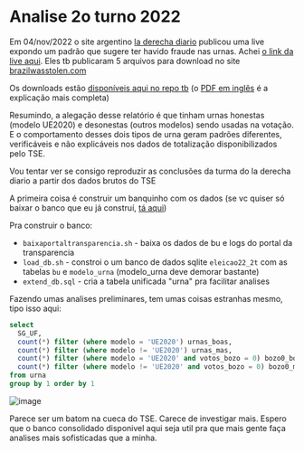 # Analise 2o turno 2022

Em 04/nov/2022 o site argentino [la derecha diario](https://derechadiario.com.ar/) publicou uma live expondo um padrão que sugere ter havido fraude nas urnas. Achei [o link da live aqui](https://www.youtube.com/watch?v=DMOWFnRAask). Eles tb publicaram 5 arquivos para download no site [brazilwasstolen.com](https://brazilwasstolen.com/)

Os downloads estão [disponíveis aqui no repo tb](./brazilwasstolen_files) (o [PDF em inglês](https://github.com/tonylampada/eleicoes22/blob/main/segundoturno/brazilwasstolen_files/Ballot-box-elections-2022-It-is-very-difficult-to-justify%20(2).pdf) é a explicação mais completa)

Resumindo, a alegação desse relatório é que tinham urnas honestas (modelo UE2020) e desonestas (outros modelos) sendo usadas na votação.
E o comportamento desses dois tipos de urna geram padrões diferentes, verificáveis e não explicáveis nos dados de totalização disponibilizados pelo TSE.

Vou tentar ver se consigo reproduzir as conclusões da turma do la derecha diario a partir dos dados brutos do TSE

A primeira coisa é construir um banquinho com os dados
(se vc quiser só baixar o banco que eu já construí, [tá aqui](https://1drv.ms/u/s!Anp5dQ7ntRq8hSo2PxDJN1Wwr0D4?e=KRx07X))

Pra construir o banco:

* `baixaportaltransparencia.sh` - baixa os dados de bu e logs do portal da transparencia
* `load_db.sh` - constroi o um banco de dados sqlite `eleicao22_2t` com as tabelas `bu` e `modelo_urna` (modelo_urna deve demorar bastante)
* `extend_db.sql` - cria a tabela unificada "urna" pra facilitar analises

Fazendo umas analises preliminares, tem umas coisas estranhas mesmo, tipo isso aqui:

```sql
select 
  SG_UF,
  count(*) filter (where modelo = 'UE2020') urnas_boas,
  count(*) filter (where modelo != 'UE2020') urnas_mas,
  count(*) filter (where modelo = 'UE2020' and votos_bozo = 0) bozo0_bom,
  count(*) filter (where modelo != 'UE2020' and votos_bozo = 0) bozo0_mau
from urna 
group by 1 order by 1
```

![image](https://user-images.githubusercontent.com/218821/200117952-bc14d6e5-f1ac-42b6-9c7c-3cd00f175ccb.png)

Parece ser um batom na cueca do TSE. Carece de investigar mais. Espero que o banco consolidado disponivel aqui seja util pra que mais gente faça analises mais sofisticadas que a minha.
